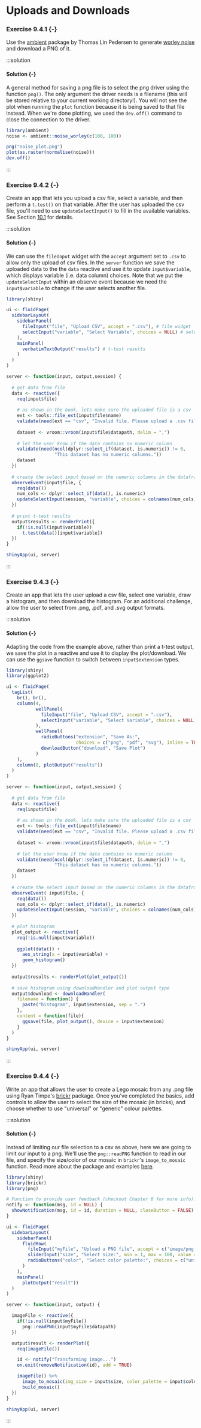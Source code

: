 # Uploads and Downloads

### Exercise 9.4.1 {-}

Use the [ambient](https://ambient.data-imaginist.com) package by Thomas Lin
Pedersen to generate [worley noise](https://ambient.data-imaginist.com/reference/noise_worley.html)
and download a PNG of it.

:::solution
#### Solution {-}

A general method for saving a png file is to select the png driver using the
function `png()`. The only argument the driver needs is a filename (this will
be stored relative to your current working directory!). You will not see the
plot when running the `plot` function because it is being saved to that file
instead. When we're done plotting, we used the `dev.off()` command to close the
connection to the driver.


```r
library(ambient)
noise <- ambient::noise_worley(c(100, 100))

png("noise_plot.png")
plot(as.raster(normalise(noise)))
dev.off()
```
:::

<!---------------------------------------------------------------------------->
<!---------------------------------------------------------------------------->
<!---------------------------------------------------------------------------->

### Exercise 9.4.2 {-}

Create an app that lets you upload a csv file, select a variable, and then
perform a `t.test()` on that variable. After the user has uploaded the csv
file, you'll need to use `updateSelectInput()` to fill in the available
variables. See Section
[10.1](https://mastering-shiny.org/action-dynamic.html#updating-inputs)
for details.

:::solution
#### Solution {-}

We can use the `fileInput` widget with the `accept` argument set to `.csv` to
allow only the upload of csv files. In the `server` function we save the
uploaded data to the the `data` reactive and use it to update `input$variable`,
which displays variable (i.e. data column) choices. Note that we put the
`updateSelectInput` within an observe event because we need the
`input$variable` to change if the user selects another file.


```r
library(shiny)

ui <- fluidPage(
  sidebarLayout(
    sidebarPanel(
      fileInput("file", "Upload CSV", accept = ".csv"), # file widget
      selectInput("variable", "Select Variable", choices = NULL) # select widget
    ),
    mainPanel(
      verbatimTextOutput("results") # t-test results
    )
  )
)

server <- function(input, output,session) {
  
  # get data from file
  data <- reactive({
    req(input$file)
    
    # as shown in the book, lets make sure the uploaded file is a csv
    ext <- tools::file_ext(input$file$name)
    validate(need(ext == "csv", "Invalid file. Please upload a .csv file"))
    
    dataset <- vroom::vroom(input$file$datapath, delim = ",")
    
    # let the user know if the data contains no numeric column
    validate(need(ncol(dplyr::select_if(dataset, is.numeric)) != 0,
                  "This dataset has no numeric columns."))
    dataset
  })
  
  # create the select input based on the numeric columns in the dataframe
  observeEvent(input$file, {
    req(data())
    num_cols <- dplyr::select_if(data(), is.numeric)
    updateSelectInput(session, "variable", choices = colnames(num_cols))
  })
  
  # print t-test results
  output$results <- renderPrint({
    if(!is.null(input$variable))
      t.test(data()[input$variable])
  })
}

shinyApp(ui, server)
```
:::

<!---------------------------------------------------------------------------->
<!---------------------------------------------------------------------------->
<!---------------------------------------------------------------------------->

### Exercise 9.4.3 {-}

Create an app that lets the user upload a csv file, select one variable,
draw a histogram, and then download the histogram. For an additional challenge,
allow the user to select from .png, .pdf, and .svg output formats.

:::solution
#### Solution {-}

Adapting the code from the example above, rather than print a t-test output, we
save the plot in a reactive and use it to display the plot/download. We can use
the `ggsave` function to switch between `input$extension` types.


```r
library(shiny)
library(ggplot2)

ui <- fluidPage(
  tagList(
    br(), br(),
    column(4,
           wellPanel(
             fileInput("file", "Upload CSV", accept = ".csv"),
             selectInput("variable", "Select Variable", choices = NULL),
           ),
           wellPanel(
             radioButtons("extension", "Save As:",
                          choices = c("png", "pdf", "svg"), inline = TRUE),
             downloadButton("download", "Save Plot")
           )
    ),
    column(8, plotOutput("results"))
  )
)

server <- function(input, output,session) {
  
  # get data from file
  data <- reactive({
    req(input$file)
    
    # as shown in the book, lets make sure the uploaded file is a csv
    ext <- tools::file_ext(input$file$name)
    validate(need(ext == "csv", "Invalid file. Please upload a .csv file"))
    
    dataset <- vroom::vroom(input$file$datapath, delim = ",")
    
    # let the user know if the data contains no numeric column
    validate(need(ncol(dplyr::select_if(dataset, is.numeric)) != 0,
                  "This dataset has no numeric columns."))
    dataset
  })
  
  # create the select input based on the numeric columns in the dataframe
  observeEvent( input$file, {
    req(data())
    num_cols <- dplyr::select_if(data(), is.numeric)
    updateSelectInput(session, "variable", choices = colnames(num_cols))
  })
  
  # plot histogram
  plot_output <- reactive({
    req(!is.null(input$variable))
    
    ggplot(data()) +
      aes_string(x = input$variable) +
      geom_histogram()
  })
  
  output$results <- renderPlot(plot_output())
  
  # save histogram using downloadHandler and plot output type
  output$download <- downloadHandler(
    filename = function() {
      paste("histogram", input$extension, sep = ".")
    },
    content = function(file){
      ggsave(file, plot_output(), device = input$extension)
    }
  )
}

shinyApp(ui, server)
```
:::

<!---------------------------------------------------------------------------->
<!---------------------------------------------------------------------------->
<!---------------------------------------------------------------------------->

### Exercise 9.4.4 {-}

Write an app that allows the user to create a Lego mosaic from any .png file
using Ryan Timpe's [brickr](https://github.com/ryantimpe/brickr) package. Once
you've completed the basics, add controls to allow the user to select the size
of the mosaic (in bricks), and choose whether to use "universal" or "generic"
colour palettes.

:::solution
#### Solution {-}

Instead of limiting our file selection to a csv as above, here we are going to
limit our input to a png. We'll use the `png::readPNG` function to read in our
file, and specify the size/color of our mosaic in `brickr`'s `image_to_mosaic`
function. Read more about the package and examples
[here](https://github.com/ryantimpe/brickr).


```r
library(shiny)
library(brickr)
library(png)

# Function to provide user feedback (checkout Chapter 8 for more info).
notify <- function(msg, id = NULL) {
  showNotification(msg, id = id, duration = NULL, closeButton = FALSE)
}

ui <- fluidPage(
  sidebarLayout(
    sidebarPanel(
      fluidRow(
        fileInput("myFile", "Upload a PNG file", accept = c('image/png')),
        sliderInput("size", "Select size:", min = 1, max = 100, value = 35),
        radioButtons("color", "Select color palette:", choices = c("universal", "generic"))
      )
    ),
    mainPanel(
      plotOutput("result"))
  )
)

server <- function(input, output) {

  imageFile <- reactive({
    if(!is.null(input$myFile))
      png::readPNG(input$myFile$datapath)
  })

  output$result <- renderPlot({
    req(imageFile())

    id <- notify("Transforming image...")
    on.exit(removeNotification(id), add = TRUE)

    imageFile() %>%
      image_to_mosaic(img_size = input$size, color_palette = input$color) %>%
      build_mosaic()
  })
}

shinyApp(ui, server)
```
:::
